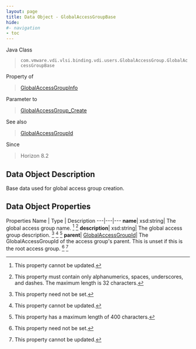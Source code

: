 ```yaml
---
layout: page
title: Data Object - GlobalAccessGroupBase
hide:
#- navigation
- toc
---
```






Java Class
> `com.vmware.vdi.vlsi.binding.vdi.users.GlobalAccessGroup.GlobalAccessGroupBase`

Property of
> [GlobalAccessGroupInfo](vdi.users.GlobalAccessGroup.GlobalAccessGroupInfo.md#field_detail)

Parameter to
> [GlobalAccessGroup_Create](vdi.users.GlobalAccessGroup.md#create)

See also
> [GlobalAccessGroupId](vdi.entity.GlobalAccessGroupId.md)

Since
> Horizon 8.2


## Data Object Description

Base data used for global access group creation.

## Data Object Properties
Properties
Name |  Type |  Description
---|---|---
**name**|  xsd:string|  The global access group name. [^2] [^3]
**description**|  xsd:string|  The global access group description. [^1] [^2] [^4]
**parent**| [GlobalAccessGroupId](vdi.entity.GlobalAccessGroupId.md)|  The GlobalAccessGroupId of the access group's parent. This is unset if this is the root access group. [^1] [^2]


 


[^1]: This property need not be set.
[^2]: This property cannot be updated.
[^3]: This property must contain only alphanumerics, spaces, underscores, and dashes. The maximum length is 32 characters.
[^4]: This property has a maximum length of 400 characters.